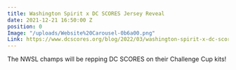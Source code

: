 ```yaml
---
title: Washington Spirit x DC SCORES Jersey Reveal
date: 2021-12-21 16:50:00 Z
position: 0
Image: "/uploads/Website%20Carousel-0b6a00.png"
Link: https://www.dcscores.org/blog/2022/03/washington-spirit-x-dc-scores-jersey-collab
---
```


The NWSL champs will be repping DC SCORES on their Challenge Cup kits!
